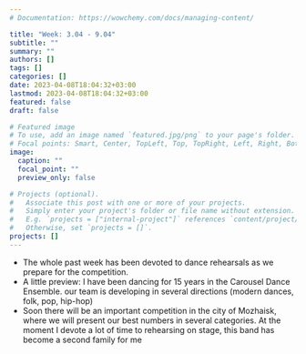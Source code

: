 ```yaml
---
# Documentation: https://wowchemy.com/docs/managing-content/

title: "Week: 3.04 - 9.04"
subtitle: ""
summary: ""
authors: []
tags: []
categories: []
date: 2023-04-08T18:04:32+03:00
lastmod: 2023-04-08T18:04:32+03:00
featured: false
draft: false

# Featured image
# To use, add an image named `featured.jpg/png` to your page's folder.
# Focal points: Smart, Center, TopLeft, Top, TopRight, Left, Right, BottomLeft, Bottom, BottomRight.
image:
  caption: ""
  focal_point: ""
  preview_only: false

# Projects (optional).
#   Associate this post with one or more of your projects.
#   Simply enter your project's folder or file name without extension.
#   E.g. `projects = ["internal-project"]` references `content/project/deep-learning/index.md`.
#   Otherwise, set `projects = []`.
projects: []
---
```

- The whole past week has been devoted to dance rehearsals as we prepare for the competition.
- A little preview:
I have been dancing for 15 years in the Carousel Dance Ensemble. our team is developing in several directions (modern dances, folk, pop, hip-hop)
- Soon there will be an important competition in the city of Mozhaisk, where we will present our best numbers in several categories.
At the moment I devote a lot of time to rehearsing on stage, this band has become a second family for me



